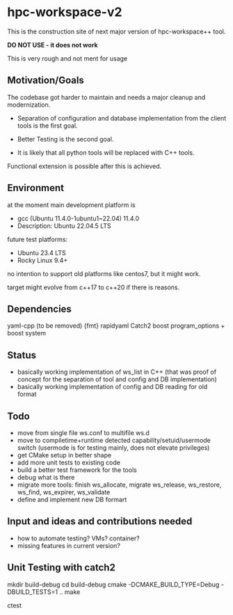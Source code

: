 # hpc-workspace-v2

This is the construction site of next major version of hpc-workspace++ tool.

**DO NOT USE - it does not work**

This is very rough and not ment for usage

## Motivation/Goals

The codebase got harder to maintain and needs a major cleanup and modernization.

- Separation of configuration and database implementation from the client tools
is the first goal.

- Better Testing is the second goal.

- It is likely that all python tools will be replaced with C++ tools.

Functional extension is possible after this is achieved.

## Environment

at the moment main development platform is

- gcc (Ubuntu 11.4.0-1ubuntu1~22.04) 11.4.0
- Description:    Ubuntu 22.04.5 LTS

future test platforms:

- Ubuntu 23.4 LTS
- Rocky Linux 9.4+

no intention to support old platforms like centos7, but it might work.

target might evolve from c++17 to c++20 if there is reasons.

## Dependencies

yaml-cpp (to be removed)
{fmt} 
rapidyaml
Catch2
boost program_options + boost system

## Status

- basically working implementation of ws_list in C++ (that was proof of concept for the separation of tool and config and DB implementation)
- basically working implementation of config and DB reading for old format
 
## Todo

- move from single file ws.conf to multifile ws.d
- move to compiletime+runtime detected capability/setuid/usermode switch (usermode is for testing mainly, does not elevate privileges)
- get CMake setup in better shape
- add more unit tests to existing code
- build a better test framework for the tools
- debug what is there
- migrate more tools: finish ws_allocate, migrate ws_release, ws_restore, ws_find, ws_expirer, ws_validate
- define and implement new DB formart

## Input and ideas and contributions needed

- how to automate testing? VMs? container?
- missing features in current version?

## Unit Testing with catch2

mkdir build-debug
cd build-debug
cmake -DCMAKE_BUILD_TYPE=Debug -DBUILD_TESTS=1 ..
make 

ctest

